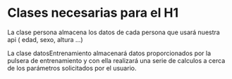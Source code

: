 # Clases necesarias para el H1

La clase persona almacena los datos de cada persona que usará nuestra api ( edad, sexo, altura ...)

La clase datosEntrenamiento almacenará datos proporcionados por la pulsera de entrenamiento y con ella realizará una serie de calculos a cerca de los parámetros solicitados por el usuario.
